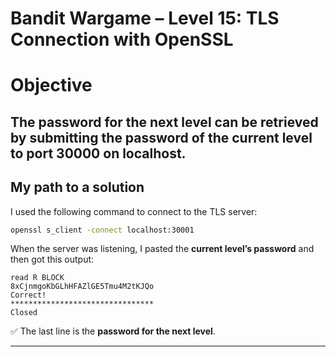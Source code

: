 
# Bandit Wargame – Level 15: TLS Connection with OpenSSL

# Objective

The password for the next level can be retrieved by submitting the password of the current level to
port 30000 on localhost.
---

## My path to a solution

I used the following command to connect to the TLS server:

```bash
openssl s_client -connect localhost:30001
````

When the server was listening, I pasted the **current level’s password** and then got this output:

```
read R BLOCK
8xCjnmgoKbGLhHFAZlGE5Tmu4M2tKJQo
Correct!
********************************
Closed
```

✅ The last line is the **password for the next level**.

---
